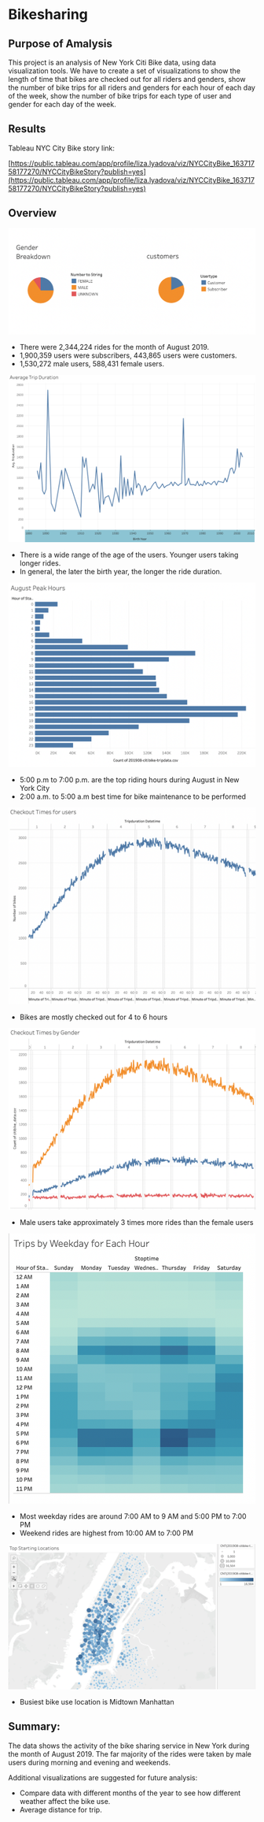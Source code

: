 # Bikesharing

## Purpose of Amalysis

This project is an analysis of New York Citi Bike data, using data visualization tools. We have to create a set of visualizations to show the length of time that bikes are checked out for all riders and genders, show the number of bike trips for all riders and genders for each hour of each day of the week, show the number of bike trips for each type of user and gender for each day of the week.

## Results 

Tableau NYC City Bike story link:

[https://public.tableau.com/app/profile/liza.lyadova/viz/NYCCityBike_16371758177270/NYCCityBikeStory?publish=yes](https://public.tableau.com/app/profile/liza.lyadova/viz/NYCCityBike_16371758177270/NYCCityBikeStory?publish=yes)

## Overview 

![Img6.png](Images/Img6.png)

- There were 2,344,224  rides for the month of August 2019.
- 1,900,359 users were subscribers, 443,865 users were customers.
- 1,530,272 male users, 588,431 female users.

![Img2.png](Images/Img2.png)

- There is a wide range of the age of the users. Younger users taking longer rides.
- In general, the later the birth year, the longer the ride duration. 

![Img1.png](Images/Img1.png)

- 5:00 p.m to 7:00 p.m. are the top riding hours during August in New York City
- 2:00 a.m. to 5:00 a.m best time for bike maintenance to be performed

![Img3.png](Images/Img3.png)

- Bikes are mostly checked out for 4 to 6 hours

![Img4.png](Images/Img4.png)

- Male users take approximately 3 times more rides than the female users

![Img5.png](Images/Img5.png)

- Most weekday rides are around 7:00 AM to 9 AM and 5:00 PM to 7:00 PM 
- Weekend rides are highest from 10:00 AM to 7:00 PM

![Img7.png](Images/Img7.png)

- Busiest bike use location is Midtown Manhattan 


## Summary:

The data shows the activity of the bike sharing service in New York during the month of August 2019.
The far majority of the rides were  taken by male users during morning and evening and weekends. 

Additional visualizations are suggested for future analysis:
- Compare data with different months of the year to see how different weather affect the bike use.
-  Average distance for trip. 